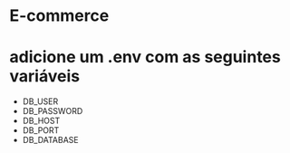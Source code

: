 # E-commerce

# adicione um .env com as seguintes variáveis
- DB_USER
- DB_PASSWORD
- DB_HOST
- DB_PORT
- DB_DATABASE
